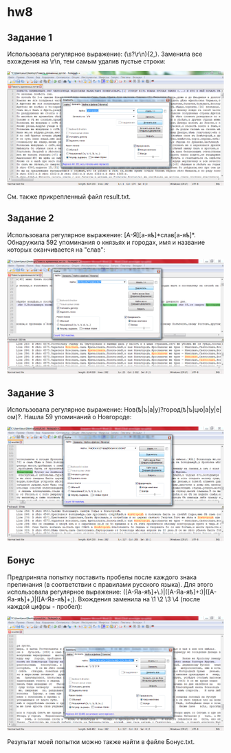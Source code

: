 # hw8
## Задание 1

Использовала регулярное выражение: (\s?\r\n){2,}. Заменила все вхождения на \r\n, тем самым удалив пустые строки:

![](https://github.com/mmyakubova/hw8/blob/master/%D0%97%D0%B0%D0%B4%D0%B0%D0%BD%D0%B8%D0%B5%201.png)

См. также прикрепленный файл result.txt.

## Задание 2

Использовала регулярное выражение: [А-Я][а-яѣ]\*слав[а-яѣ]*. Обнаружила 592 упоминания о князьях и городах, имя и название которых оканчивается на "слав":

![](https://github.com/mmyakubova/hw8/blob/master/%D0%97%D0%B0%D0%B4%D0%B0%D0%BD%D0%B8%D0%B5%202.png)

## Задание 3

Использовала регулярное выражение: Нов(ѣ|ъ|а|у)?город(ѣ|ъ|цю|а|у|е|ом)?. Нашла 59 упоминаний о Новгороде:

![](https://github.com/mmyakubova/hw8/blob/master/%D0%97%D0%B0%D0%B4%D0%B0%D0%BD%D0%B8%D0%B5%203.png)

## Бонус
Предприняла попытку поставить пробелы после каждого знака препинания (в соответствии с правилами русского языка). Для этого использовала регулярное выражение: ([А-Яа-яѣ]+\\.)|([А-Яа-яѣ]+:)|([А-Яа-яѣ]+,)|([А-Яа-яѣ]+;). Вхождения заменила на \1 \2 \3 \4 (после каждой цифры - пробел):

![](https://github.com/mmyakubova/hw8/blob/master/%D0%91%D0%BE%D0%BD%D1%83%D1%81.png)

Результат моей попытки можно также найти в файле Бонус.txt.
